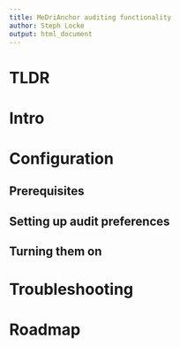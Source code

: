 ```yaml
---
title: MeDriAnchor auditing functionality
author: Steph Locke
output: html_document
---
```


# TLDR

# Intro

# Configuration

## Prerequisites

## Setting up audit preferences

## Turning them on

# Troubleshooting

# Roadmap